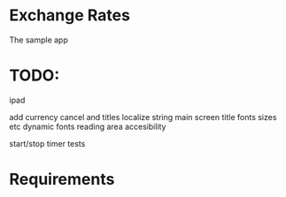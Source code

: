 # Exchange Rates

The sample app

# TODO:

ipad

add currency cancel and titles
localize string
main screen title
fonts sizes etc
dynamic fonts
reading area
accesibility

start/stop timer
 tests

# Requirements
